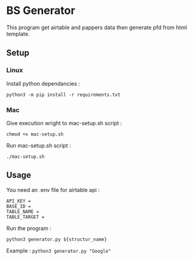 # BS Generator

This program get airtable and pappers data then generate pfd from html template.

## Setup

### Linux

Install python dependancies :
```
python3 -m pip install -r requirements.txt
```

### Mac

Give execution wright to mac-setup.sh script :
```
chmod +x mac-setup.sh
```
Run mac-setup.sh script :
```
./mac-setup.sh
```

## Usage

You need an .env file for airtable api :

```
API_KEY =
BASE_ID =
TABLE_NAME =
TABLE_TARGET =
```

Run the program :

```
python3 generator.py ${structur_name}
```
Example : ``` python3 generator.py "Google" ```